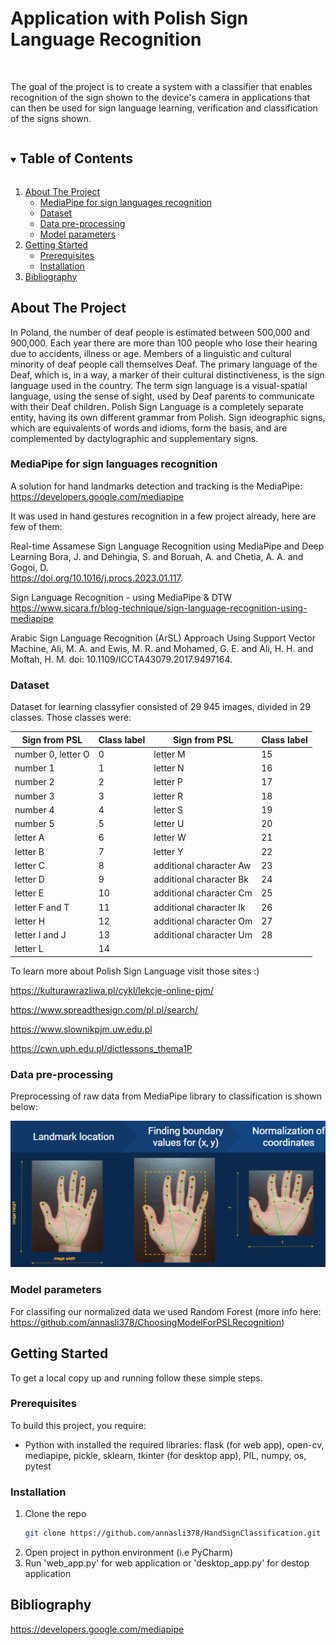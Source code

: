 # Application with Polish Sign Language Recognition

<!-- PROJECT LOGO -->
<br />
  <p align="left">
The goal of the project is to create a system with a classifier that enables recognition of the sign shown to the device's camera in applications that can then be used for sign language learning, verification and classification of the signs shown.
  </p>

<!-- TABLE OF CONTENTS -->
<details open="open">
  <summary><h2 style="display: inline-block">Table of Contents</h2></summary>
  <ol>
    <li>
      <a href="#about-the-project">About The Project</a>
      <ul>
        <li><a href="#mediapipe-for-sign-languages-recognition">MediaPipe for sign languages recognition</a></li>
        <li><a href="#dataset">Dataset</a></li>
        <li><a href="#data-pre-processing">Data pre-processing</a></li>
        <li><a href="#model-parameters">Model parameters</a></li>
      </ul>
    </li>
    <li>
      <a href="#getting-started">Getting Started</a>
      <ul>
        <li><a href="#prerequisites">Prerequisites</a></li>
        <li><a href="#installation">Installation</a></li>
      </ul>
    </li>
    <li><a href="#bibliography">Bibliography</a></li>
  </ol>
</details>

<!-- ABOUT THE PROJECT -->
## About The Project
In Poland, the number of deaf people is estimated between 500,000 and 900,000. Each year there are more than 100 people who lose their hearing due to accidents, illness or age.  Members of a linguistic and cultural minority of deaf people call themselves Deaf. The primary language of the Deaf, which is, in a way, a marker of their cultural distinctiveness, is the sign language used in the country. The term sign language is a visual-spatial language, using the sense of sight, used by Deaf parents to communicate with their Deaf children. Polish Sign Language is a completely separate entity, having its own different grammar from Polish. Sign ideographic signs, which are equivalents of words and idioms, form the basis, and are complemented by dactylographic and supplementary signs.

### MediaPipe for sign languages recognition
A solution for hand landmarks detection and tracking is the MediaPipe:
https://developers.google.com/mediapipe

It was used in hand gestures recognition in a few project already, here are few of them:

Real-time Assamese Sign Language Recognition using MediaPipe and Deep Learning
Bora, J. and Dehingia, S. and Boruah, A. and Chetia, A. A. and Gogoi, D.  
https://doi.org/10.1016/j.procs.2023.01.117.

Sign Language Recognition - using MediaPipe & DTW 
https://www.sicara.fr/blog-technique/sign-language-recognition-using-mediapipe

Arabic Sign Language Recognition (ArSL) Approach Using Support Vector Machine, 
Ali, M. A.  and  Ewis, M. R. and Mohamed, G. E. and  Ali, H. H. and  Moftah, H. M. 
doi: 10.1109/ICCTA43079.2017.9497164.


### Dataset
Dataset for learning classyfier consisted of 29 945 images, divided in 29 classes. Those classes were:

| Sign from PSL      | Class label | Sign from PSL           | Class label |
|--------------------|-------------|-------------------------|-------------|
| number 0, letter O | 0           | letter M                | 15          |
| number 1           | 1           | letter N                | 16          |
| number 2           | 2           | letter P                | 17          |
| number 3           | 3           | letter R                | 18          |
| number 4           | 4           | letter S                | 19          |
| number 5           | 5           | letter U                | 20          |
| letter A           | 6           | letter W                | 21          |
| letter B           | 7           | letter Y                | 22          |
| letter C           | 8           | additional character Aw | 23          |
| letter D           | 9           | additional character Bk | 24          |
| letter E           | 10          | additional character Cm | 25          |
| letter F and T     | 11          | additional character Ik | 26          |
| letter H           | 12          | additional character Om | 27          |
| letter I and J     | 13          | additional character Um | 28          |
| letter L           | 14          |                         |             |

To learn more about Polish Sign Language visit those sites :)

https://kulturawrazliwa.pl/cykl/lekcje-online-pjm/

https://www.spreadthesign.com/pl.pl/search/

https://www.slownikpjm.uw.edu.pl

https://cwn.uph.edu.pl/dictlessons_thema1P


### Data pre-processing

Preprocessing of raw data from MediaPipe library to classification is shown below:

![schema](https://github.com/annasli378/HandSignClassification/blob/main/img/preproc.png)

### Model parameters

For classifing our normalized data we used Random Forest (more info here: https://github.com/annasli378/ChoosingModelForPSLRecognition)


<!-- GETTING STARTED -->
## Getting Started

To get a local copy up and running follow these simple steps.

### Prerequisites
To build this project, you require:
* Python with installed the required libraries: flask (for web app), open-cv, mediapipe, pickle, sklearn, tkinter (for desktop app), PIL, numpy, os, pytest

### Installation
1. Clone the repo
   ```sh
   git clone https://github.com/annasli378/HandSignClassification.git
   ```
2. Open project in python environment (i.e PyCharm)
3. Run 'web_app.py' for web application or 'desktop_app.py' for destop application


## Bibliography
https://developers.google.com/mediapipe






<!-- README created using the following template -->
<!-- https://github.com/othneildrew/Best-README-Template -->
